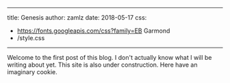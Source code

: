 
---
title: Genesis
author: zamlz
date: 2018-05-17
css:
- https://fonts.googleapis.com/css?family=EB Garmond
- /style.css
---

Welcome to the first post of this blog. I don't actually know what
I will be writing about yet. This site is also under construction.
Here have an imaginary cookie.
